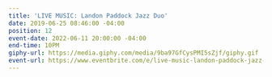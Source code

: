 ```yaml
---
title: 'LIVE MUSIC: Landon Paddock Jazz Duo'
date: 2019-06-25 08:46:00 -04:00
position: 12
event-date: 2022-06-11 20:00:00 -04:00
end-time: 10PM
giphy-url: https://media.giphy.com/media/9ba97GfCysPMI5sZjf/giphy.gif
event-url: https://www.eventbrite.com/e/live-music-landon-paddock-jazz-duo-tickets-344232828657
---
```


